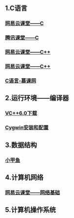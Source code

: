 ## 1.C语言
### [网易云课堂——C](http://study.163.com/course/courseMain.htm?courseId=1003425004)
### [腾讯课堂——C](https://ke.qq.com/course/101461)
### [网易云课堂——C++](http://study.163.com/course/courseMain.htm?courseId=1002981021)
### [网易云课堂——C++](http://study.163.com/course/courseMain.htm?courseId=1003701011)
### [C语言-慕课网](https://www.imooc.com/learn/249)

## 2.运行环境——编译器

### [VC++6.0下载](https://blog.csdn.net/eseszb/article/details/78685297)

### [Cygwin安装和配置](https://blog.csdn.net/u013076997/article/details/52636116)


## 3.数据结构
### [小甲鱼](http://www.icoolxue.com/album/show/123)

## 4.计算机网络
### [网易云课堂——网络基础](http://study.163.com/course/courseMain.htm?courseId=1255007)

## 5.计算机操作系统
### 